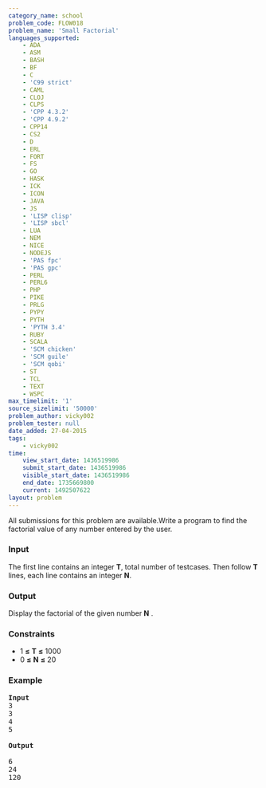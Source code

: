 ```yaml
---
category_name: school
problem_code: FLOW018
problem_name: 'Small Factorial'
languages_supported:
    - ADA
    - ASM
    - BASH
    - BF
    - C
    - 'C99 strict'
    - CAML
    - CLOJ
    - CLPS
    - 'CPP 4.3.2'
    - 'CPP 4.9.2'
    - CPP14
    - CS2
    - D
    - ERL
    - FORT
    - FS
    - GO
    - HASK
    - ICK
    - ICON
    - JAVA
    - JS
    - 'LISP clisp'
    - 'LISP sbcl'
    - LUA
    - NEM
    - NICE
    - NODEJS
    - 'PAS fpc'
    - 'PAS gpc'
    - PERL
    - PERL6
    - PHP
    - PIKE
    - PRLG
    - PYPY
    - PYTH
    - 'PYTH 3.4'
    - RUBY
    - SCALA
    - 'SCM chicken'
    - 'SCM guile'
    - 'SCM qobi'
    - ST
    - TCL
    - TEXT
    - WSPC
max_timelimit: '1'
source_sizelimit: '50000'
problem_author: vicky002
problem_tester: null
date_added: 27-04-2015
tags:
    - vicky002
time:
    view_start_date: 1436519986
    submit_start_date: 1436519986
    visible_start_date: 1436519986
    end_date: 1735669800
    current: 1492507622
layout: problem
---
```

All submissions for this problem are available.Write a program to find the factorial value of any number entered by the user.

### Input

The first line contains an integer **T**, total number of testcases. Then follow **T** lines, each line contains an integer **N**.

### Output

Display the factorial of the given number **N** .

### Constraints

- 1 **≤** **T** **≤** 1000
- 0 **≤** **N** **≤** 20

### Example

<pre>
<b>Input</b>
3 
3 
4
5

<b>Output</b>

6
24
120
</pre>